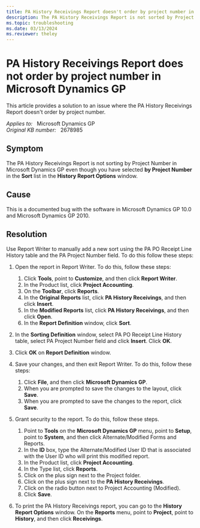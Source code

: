 ```yaml
---
title: PA History Receivings Report doesn't order by project number in Microsoft Dynamics GP
description: The PA History Receivings Report is not sorted by Project Number. This article provides a solution to this issue.
ms.topic: troubleshooting
ms.date: 03/13/2024
ms.reviewer: theley
---
```

# PA History Receivings Report does not order by project number in Microsoft Dynamics GP

This article provides a solution to an issue where the PA History Receivings Report doesn't order by project number.

_Applies to:_ &nbsp; Microsoft Dynamics GP  
_Original KB number:_ &nbsp; 2678985

## Symptom

The PA History Receivings Report is not sorting by Project Number in Microsoft Dynamics GP even though you have selected **by Project Number** in the **Sort** list in the **History Report Options** window.

## Cause

This is a documented bug with the software in Microsoft Dynamics GP 10.0 and Microsoft Dynamics GP 2010.

## Resolution

Use Report Writer to manually add a new sort using the PA PO Receipt Line History table and the PA Project Number field. To do this follow these steps:

1. Open the report in Report Writer. To do this, follow these steps:

    1. Click **Tools**, point to **Customize**, and then click **Report Writer**.
    2. In the Product list, click **Project Accounting**.
    3. On the **Toolbar**, click **Reports**.
    4. In the **Original Reports** list, click **PA History Receivings**, and then click **Insert**.
    5. In the **Modified Reports** list, click **PA History Receivings**, and then click **Open**.
    6. In the **Report Definition** window, click **Sort**.

2. In the **Sorting Definition** window, select PA PO Receipt Line History table, select PA Project Number field and click **Insert**. Click **OK**.

3. Click **OK** on **Report Definition** window.

4. Save your changes, and then exit Report Writer. To do this, follow these steps:

    1. Click **File**, and then click **Microsoft Dynamics GP**.
    2. When you are prompted to save the changes to the layout, click **Save**.
    3. When you are prompted to save the changes to the report, click **Save**.

5. Grant security to the report. To do this, follow these steps.

    1. Point to **Tools** on the **Microsoft Dynamics GP** menu, point to **Setup**, point to **System**, and then click Alternate/Modified Forms and Reports.
    2. In the **ID** box, type the Alternate/Modified User ID that is associated with the User ID who will print this modified report.
    3. In the Product list, click **Project Accounting**.
    4. In the Type list, click **Reports**.
    5. Click on the plus sign next to the Project folder.
    6. Click on the plus sign next to the **PA History Receivings**.
    7. Click on the radio button next to Project Accounting (Modified).
    8. Click **Save**.

6. To print the PA History Receivings report, you can go to the **History Report Options** window. On the **Reports** menu, point to **Project**, point to **History**, and then click **Receivings**.
